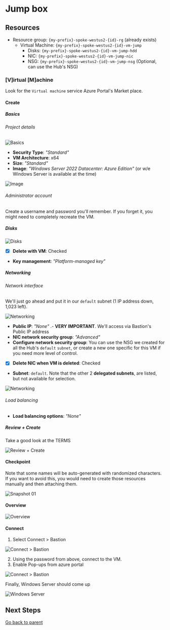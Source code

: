 # Jump box

## Resources

- Resource group: `{my-prefix}-spoke-westus2-{id}-rg` (already exists)
  - Virtual Machine: `{my-prefix}-spoke-westus2-{id}-vm-jump`
    - Disks: `{my-prefix}-spoke-westus2-{id}-vm-jump-hdd`
    - NIC: `{my-prefix}-spoke-westus2-{id}-vm-jump-nic`
    - NSG: `{my-prefix}-spoke-westus2-{id}-vm-jump-nsg` (Optional, can use the Hub's NSG)

### [V]irtual [M]achine

Look for the `Virtual machine` service Azure Portal's Market place.

#### Create

##### Basics

###### Project details

![Basics](../../../../assets/img/azure/solution/vnets/hub/vm/create/basics.png)

- **Security Type**: _"Standard"_
- **VM Architecture**: x64
- **Size**: _"Standard"_
- **Image**: _"Windows Server 2022 Datacenter: Azure Edition"_ (or w/e Windows Server is available at the time)

![Image](../../../../assets/img/azure/solution/vnets/hub/vm/create/image.png)

###### Administrator account

Create a username and password you'll remember. If you forget it, you might need to completely recreate the VM.

##### Disks

![Disks](../../../../assets/img/azure/solution/vnets/hub/vm/create/disks.png)

- [x] **Delete with VM**: Checked
- **Key management**: _"Platform-managed key"_

##### Networking

###### Network interface

We'll just go ahead and put it in our `default` subnet (1 IP address down, 1,023 left).

![Networking](../../../../assets/img/azure/solution/vnets/hub/vm/create/networking.png)

- **Public IP**: _"None"_ .- **VERY IMPORTANT**. We'll access via Bastion's Public IP address
- **NIC network security group**: _"Advanced"_
- **Configure network security group**: You can use the NSG we created for all the Hub's `default` `subnet`, or create a new one specific for this VM if you need more level of control.
- [x] **Delete NIC when VM is deleted**: Checked
- **Subnet**: `default`. Note that the other 2 **delegated subnets**, are listed, but not available for selection.

![Networking](../../../../assets/img/azure/solution/vnets/hub/vm/create/subnet.png)

###### Load balancing

- **Load balancing options**: _"None"_

##### Review + Create

Take a good look at the TERMS

![Review + Create](../../../../assets/img/azure/solution/vnets/hub/vm/create/review.png)

#### Checkpoint

Note that some names will be auto-generated with randomized characters.
If you want to avoid this, you would need to create those resources manually and then attaching them.

![Snapshot 01](../../../../assets/img/azure/solution/vnets/hub/snapshots/01.png)

#### Overview

![Overview](../../../../assets/img/azure/solution/vnets/hub/vm/overview.png)

#### Connect

1. Select Connect > Bastion

![Connect > Bastion](../../../../assets/img/azure/solution/vnets/hub/vm/connect/bastion.png)

2. Using the password from above, connect to the VM.
3. Enable Pop-ups from azure portal

![Connect > Bastion](../../../../assets/img/azure/solution/vnets/hub/vm/connect/pop-up.png)

Finally, Windows Server should come up

![Windows Server](../../../../assets/img/azure/solution/vnets/hub/vm/inside/01.png)

## Next Steps

[Go back to parent](../README.md)
